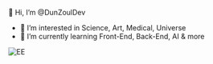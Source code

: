 👋 Hi, I’m @DunZoulDev
- 👀 I’m interested in Science, Art, Medical, Universe
- 🌱 I’m currently learning Front-End, Back-End, AI & more



<!---
DunZoulDev/DunZoulDev is a ✨ special ✨ repository because its `README.md` (this file) appears on your GitHub profile.
You can click the Preview link to take a look at your changes.
--->

![EE](https://user-images.githubusercontent.com/113195383/189387356-9f230166-b3b2-4eb4-9e37-2e1ec2c26b4b.gif)

